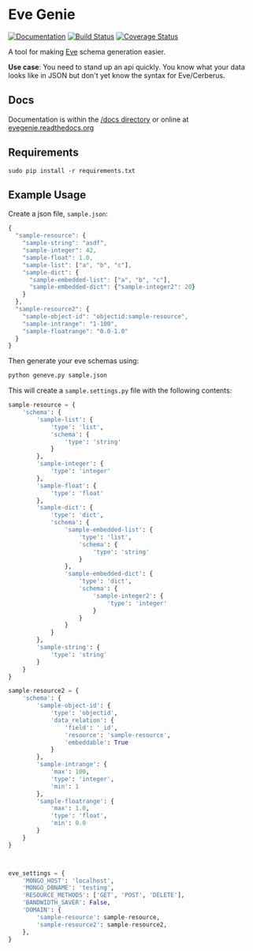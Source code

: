 # Eve Genie

[![Documentation](https://readthedocs.org/projects/evegenie/badge/?version=latest)](http://evegenie.readthedocs.org/en/latest/) [![Build Status](https://travis-ci.org/newmediadenver/evegenie.svg?branch=master)](https://travis-ci.org/newmediadenver/evegenie) [![Coverage Status](https://coveralls.io/repos/newmediadenver/evegenie/badge.svg?branch=master&service=github)](https://coveralls.io/github/newmediadenver/evegenie?branch=master)

A tool for making [Eve](http://python-eve.org) schema generation easier.

**Use case**: You need to stand up an api quickly. You know what your data looks like in JSON but don't yet know the syntax for Eve/Cerberus.

## Docs

Documentation is within the [/docs directory](/docs/index.md) or online at [evegenie.readthedocs.org](http://evegenie.readthedocs.org/en/latest/)

## Requirements

    sudo pip install -r requirements.txt

## Example Usage

Create a json file, `sample.json`:

```javascript
{
  "sample-resource": {
    "sample-string": "asdf",
    "sample-integer": 42,
    "sample-float": 1.0,
    "sample-list": ["a", "b", "c"],
    "sample-dict": {
      "sample-embedded-list": ["a", "b", "c"],
      "sample-embedded-dict": {"sample-integer2": 20}
    }
  },
  "sample-resource2": {
    "sample-object-id": "objectid:sample-resource",
    "sample-intrange": "1-100",
    "sample-floatrange": "0.0-1.0"
  }
}
```

Then generate your eve schemas using:

```bash
python geneve.py sample.json
```

This will create a `sample.settings.py` file with the following contents:

```python
sample-resource = {
    'schema': {
        'sample-list': {
            'type': 'list',
            'schema': {
                'type': 'string'
            }
        },
        'sample-integer': {
            'type': 'integer'
        },
        'sample-float': {
            'type': 'float'
        },
        'sample-dict': {
            'type': 'dict',
            'schema': {
                'sample-embedded-list': {
                    'type': 'list',
                    'schema': {
                        'type': 'string'
                    }
                },
                'sample-embedded-dict': {
                    'type': 'dict',
                    'schema': {
                        'sample-integer2': {
                            'type': 'integer'
                        }
                    }
                }
            }
        },
        'sample-string': {
            'type': 'string'
        }
    }
}

sample-resource2 = {
    'schema': {
        'sample-object-id': {
            'type': 'objectid',
            'data_relation': {
                'field': '_id',
                'resource': 'sample-resource',
                'embeddable': True
            }
        },
        'sample-intrange': {
            'max': 100,
            'type': 'integer',
            'min': 1
        },
        'sample-floatrange': {
            'max': 1.0,
            'type': 'float',
            'min': 0.0
        }
    }
}



eve_settings = {
    'MONGO_HOST': 'localhost',
    'MONGO_DBNAME': 'testing',
    'RESOURCE_METHODS': ['GET', 'POST', 'DELETE'],
    'BANDWIDTH_SAVER': False,
    'DOMAIN': {
        'sample-resource': sample-resource,
        'sample-resource2': sample-resource2,
    },
}
```


